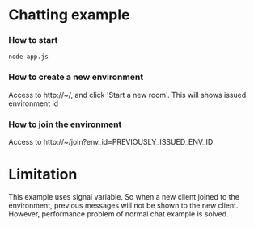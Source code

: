 # Chatting example
### How to start
```
node app.js
```
### How to create a new environment
Access to http://~/, and click 'Start a new room'.
This will shows issued environment id
### How to join the environment
Access to http://~/join?env_id=PREVIOUSLY_ISSUED_ENV_ID

# Limitation
This example uses signal variable. So when a new client joined to the environment, previous messages will not be shown to the new client. However, performance problem of normal chat example is solved.

